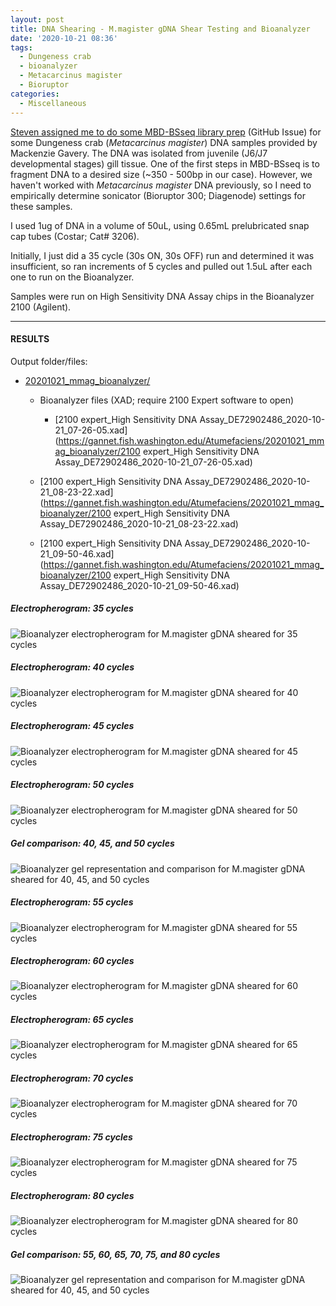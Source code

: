 ```yaml
---
layout: post
title: DNA Shearing - M.magister gDNA Shear Testing and Bioanalyzer
date: '2020-10-21 08:36'
tags:
  - Dungeness crab
  - bioanalyzer
  - Metacarcinus magister
  - Bioruptor
categories:
  - Miscellaneous
---
```

[Steven assigned me to do some MBD-BSseq library prep](https://github.com/RobertsLab/resources/issues/990) (GitHub Issue) for some Dungeness crab (_Metacarcinus magister_) DNA samples provided by Mackenzie Gavery. The DNA was isolated from juvenile (J6/J7 developmental stages) gill tissue. One of the first steps in MBD-BSseq is to fragment DNA to a desired size (~350 - 500bp in our case). However, we haven't worked with _Metacarcinus magister_ DNA previously, so I need to empirically determine sonicator (Bioruptor 300; Diagenode) settings for these samples.

I used 1ug of DNA in a volume of 50uL, using 0.65mL prelubricated snap cap tubes (Costar; Cat# 3206).

Initially, I just did a 35 cycle (30s ON, 30s OFF) run and determined it was insufficient, so ran increments of 5 cycles and pulled out 1.5uL after each one to run on the Bioanalyzer.

Samples were run on High Sensitivity DNA Assay chips in the Bioanalyzer 2100 (Agilent).


---

#### RESULTS

Output folder/files:

- [20201021_mmag_bioanalyzer/](https://gannet.fish.washington.edu/Atumefaciens/20201021_mmag_bioanalyzer/)

  - Bioanalyzer files (XAD; require 2100 Expert software to open)

	  - [2100 expert_High Sensitivity DNA Assay_DE72902486_2020-10-21_07-26-05.xad](https://gannet.fish.washington.edu/Atumefaciens/20201021_mmag_bioanalyzer/2100 expert_High Sensitivity DNA Assay_DE72902486_2020-10-21_07-26-05.xad)

  - [2100 expert_High Sensitivity DNA Assay_DE72902486_2020-10-21_08-23-22.xad](https://gannet.fish.washington.edu/Atumefaciens/20201021_mmag_bioanalyzer/2100 expert_High Sensitivity DNA Assay_DE72902486_2020-10-21_08-23-22.xad)

  - [2100 expert_High Sensitivity DNA Assay_DE72902486_2020-10-21_09-50-46.xad](https://gannet.fish.washington.edu/Atumefaciens/20201021_mmag_bioanalyzer/2100 expert_High Sensitivity DNA Assay_DE72902486_2020-10-21_09-50-46.xad)



##### Electropherogram: 35 cycles

![Bioanalyzer electropherogram for _M.magister_ gDNA sheared for 35 cycles](https://gannet.fish.washington.edu/Atumefaciens/20201021_mmag_bioanalyzer/20201021_mmag_bioanalyzer_electropherogram_CHO5-21_shear-35-cycles.jpg)


##### Electropherogram: 40 cycles

![Bioanalyzer electropherogram for _M.magister_ gDNA sheared for 40 cycles](https://gannet.fish.washington.edu/Atumefaciens/20201021_mmag_bioanalyzer/20201021_mmag_bioanalyzer_electropherogram_CHO5-21_shear-40-cycles.JPG)


##### Electropherogram: 45 cycles

![Bioanalyzer electropherogram for _M.magister_ gDNA sheared for 45 cycles](https://gannet.fish.washington.edu/Atumefaciens/20201021_mmag_bioanalyzer/20201021_mmag_bioanalyzer_electropherogram_CHO5-21_shear-45-cycles.JPG)

##### Electropherogram: 50 cycles

![Bioanalyzer electropherogram for _M.magister_ gDNA sheared for 50 cycles](https://gannet.fish.washington.edu/Atumefaciens/20201021_mmag_bioanalyzer/20201021_mmag_bioanalyzer_electropherogram_CHO5-21_shear-50-cycles.JPG)


##### Gel comparison: 40, 45, and 50 cycles

![Bioanalyzer gel representation and comparison for _M.magister_ gDNA sheared for 40, 45, and 50 cycles](https://gannet.fish.washington.edu/Atumefaciens/20201021_mmag_bioanalyzer/20201021_mmag_bioanalyzer_gel_CHO5-21_shear-40-45-50-cycles.jpg)


##### Electropherogram: 55 cycles

![Bioanalyzer electropherogram for _M.magister_ gDNA sheared for 55 cycles](https://gannet.fish.washington.edu/Atumefaciens/20201021_mmag_bioanalyzer/20201021_mmag_bioanalyzer_electropherogram_CHO5-21_shear-55-cycles.JPG)


##### Electropherogram: 60 cycles

![Bioanalyzer electropherogram for _M.magister_ gDNA sheared for 60 cycles](https://gannet.fish.washington.edu/Atumefaciens/20201021_mmag_bioanalyzer/20201021_mmag_bioanalyzer_electropherogram_CHO5-21_shear-60-cycles.JPG)

##### Electropherogram: 65 cycles

![Bioanalyzer electropherogram for _M.magister_ gDNA sheared for 65 cycles](https://gannet.fish.washington.edu/Atumefaciens/20201021_mmag_bioanalyzer/20201021_mmag_bioanalyzer_electropherogram_CHO5-21_shear-65-cycles.JPG)


##### Electropherogram: 70 cycles

![Bioanalyzer electropherogram for _M.magister_ gDNA sheared for 70 cycles](https://gannet.fish.washington.edu/Atumefaciens/20201021_mmag_bioanalyzer/20201021_mmag_bioanalyzer_electropherogram_CHO5-21_shear-70-cycles.JPG)


##### Electropherogram: 75 cycles

![Bioanalyzer electropherogram for _M.magister_ gDNA sheared for 75 cycles](https://gannet.fish.washington.edu/Atumefaciens/20201021_mmag_bioanalyzer/20201021_mmag_bioanalyzer_electropherogram_CHO5-21_shear-75-cycles.JPG)


##### Electropherogram: 80 cycles

![Bioanalyzer electropherogram for _M.magister_ gDNA sheared for 80 cycles](https://gannet.fish.washington.edu/Atumefaciens/20201021_mmag_bioanalyzer/20201021_mmag_bioanalyzer_electropherogram_CHO5-21_shear-80-cycles.JPG)

##### Gel comparison: 55, 60, 65, 70, 75, and 80 cycles

![Bioanalyzer gel representation and comparison for _M.magister_ gDNA sheared for 40, 45, and 50 cycles](https://gannet.fish.washington.edu/Atumefaciens/20201021_mmag_bioanalyzer/20201021_mmag_bioanalyzer_gel_CHO5-21_shear-40-45-50-cycles.jpg)

